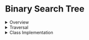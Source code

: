 # Binary Search Tree

<details>
<summary>Overview</summary>

BST Properties
- **root.left < root**
- **root.right >= root**
- AND the left and Right subtree is a BST
## Time Complexity
| |Access|Search |Assertion|Deletion |Space|
|:----|:----|:----|:----|:----|:----|
|Binary Search Tree|O(n)|O(n)|O(n)|O(n)|O(n)|
> Insert, Delete, & Search are averagely O(log n)

</details>

<details>
<summary>Traversal</summary>

![](https://leetcode.com/explore/learn/card/introduction-to-data-structure-binary-search-tree/140/introduction-to-a-bst/Figures/binary_search_tree/BST_example.png)

> - Inorder Traversal: Left, Root, Right (values will be in ascending order)
> - Preorder Traversal: Root, Left, Right
> - Postorder Traversal: Left, Right, Root

</details>

<details>
<summary>Class Implementation</summary>

```js
class TreeNode {
  constructor(val) {
    this.val = val;
    this.left = null;
    this.right = null;
  }
}

class BST {
    constructor() {
        this.root = null;
    }

    // Insert a node into the binary search tree
    insert(val, currentNode = this.root) {
        if (!currentNode) { // If the tree is empty
            this.root = new TreeNode(val); // Create a new node
            return 
        }
        if (val < currentNode.val) {
            if (!currentNode.left) {
                currentNode.left = new TreeNode(val);
            } else {
                this.insert(val, currentNode.left);
            }
        } else {
            if (!currentNode.right) {
                currentNode.right = new TreeNode(val);
            }
            else {
                this.insert(val, currentNode.right);
            }
        }

    }


    // Perform a recursive search through the binary search tree
    searchRecur(val, currentNode = this.root) {
        if (!currentNode) {
            return false;
        }
        if (val === currentNode.val) {
            return true;
        }
        if (val < currentNode.val) {
            return this.searchRecur(val, currentNode.left); //
        }
        if (val > currentNode.val) {
            return this.searchRecur(val, currentNode.right);
        }
    }
    // Perform an iterative search through the binary search tree
    searchIter(val, currentNode = this.root) {
        while (currentNode) {
            if (!currentNode) {
                return false;
            }
            if (val === currentNode.val) {
                return true;
            }
            if (val < currentNode.val) {
                currentNode = currentNode.left;
            }else{
                currentNode = currentNode.right;
            }
        }
        return false;
    }

}
```
</details>